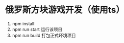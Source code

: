 <!--
 * @Author: your name
 * @Date: 2020-06-06 16:52:32
 * @LastEditTime: 2020-06-06 16:57:42
 * @LastEditors: Please set LastEditors
 * @Description: In User Settings Edit
 * @FilePath: \俄罗斯方块\TetrisGame\README.md
--> 


# 俄罗斯方块游戏开发（使用ts）

1. npm install 
2. npm run start 运行该项目
3. npm run build 打包正式环境项目
